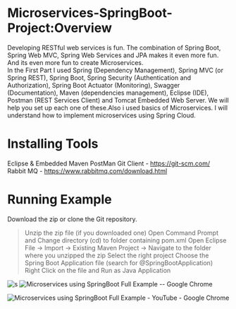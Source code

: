 # Microservices-SpringBoot-Project:Overview
Developing RESTful web services is fun. The combination of Spring Boot, Spring Web MVC, Spring Web Services and JPA makes it even more fun. And its even more fun to create Microservices.
 <br>In the First Part I used Spring (Dependency Management), Spring MVC (or Spring REST), Spring Boot, Spring Security (Authentication and Authorization), Spring Boot Actuator (Monitoring), Swagger (Documentation), Maven (dependencies management), Eclipse (IDE), Postman (REST Services Client) and Tomcat Embedded Web Server. We will help you set up each one of these.Also i used basics of Microservices. I will understand how to implement microservices using Spring Cloud.
# Installing Tools
Eclipse & Embedded Maven
PostMan
Git Client - https://git-scm.com/
Rabbit MQ - https://www.rabbitmq.com/download.html
# Running Example
Download the zip or clone the Git repository.
>Unzip the zip file (if you downloaded one)
>Open Command Prompt and Change directory (cd) to folder containing pom.xml
>Open Eclipse
>File -> Import -> Existing Maven Project -> Navigate to the folder where you unzipped the zip
>Select the right project
>Choose the Spring Boot Application file (search for @SpringBootApplication)
>Right Click on the file and Run as Java Application

![s](https://user-images.githubusercontent.com/94168628/168008389-ee1eae31-60f1-4885-bd03-6580ba42af92.jpg)
![Microservices using SpringBoot  Full Example -- Google Chrome](https://user-images.githubusercontent.com/94168628/168008396-b3d24c21-d472-413f-bfe4-f4e476b881cb.jpg)

![Microservices using SpringBoot  Full Example - YouTube - Google Chrome](https://user-images.githubusercontent.com/94168628/168008404-642d4cba-972e-4cbd-b18b-83b0b0a5c93d.jpg)

